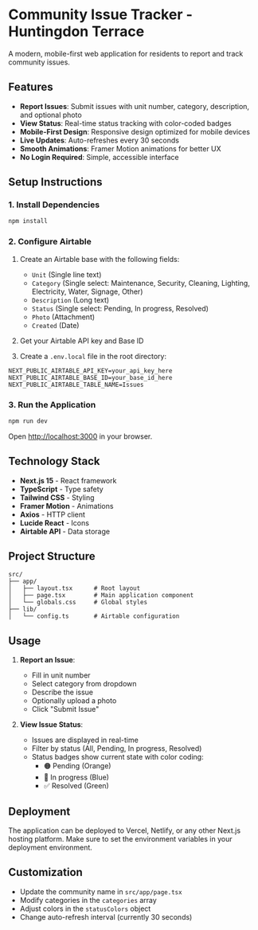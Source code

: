 # Community Issue Tracker - Huntingdon Terrace

A modern, mobile-first web application for residents to report and track community issues.

## Features

- **Report Issues**: Submit issues with unit number, category, description, and optional photo
- **View Status**: Real-time status tracking with color-coded badges
- **Mobile-First Design**: Responsive design optimized for mobile devices
- **Live Updates**: Auto-refreshes every 30 seconds
- **Smooth Animations**: Framer Motion animations for better UX
- **No Login Required**: Simple, accessible interface

## Setup Instructions

### 1. Install Dependencies

```bash
npm install
```

### 2. Configure Airtable

1. Create an Airtable base with the following fields:
   - `Unit` (Single line text)
   - `Category` (Single select: Maintenance, Security, Cleaning, Lighting, Electricity, Water, Signage, Other)
   - `Description` (Long text)
   - `Status` (Single select: Pending, In progress, Resolved)
   - `Photo` (Attachment)
   - `Created` (Date)

2. Get your Airtable API key and Base ID

3. Create a `.env.local` file in the root directory:

```env
NEXT_PUBLIC_AIRTABLE_API_KEY=your_api_key_here
NEXT_PUBLIC_AIRTABLE_BASE_ID=your_base_id_here
NEXT_PUBLIC_AIRTABLE_TABLE_NAME=Issues
```

### 3. Run the Application

```bash
npm run dev
```

Open [http://localhost:3000](http://localhost:3000) in your browser.

## Technology Stack

- **Next.js 15** - React framework
- **TypeScript** - Type safety
- **Tailwind CSS** - Styling
- **Framer Motion** - Animations
- **Axios** - HTTP client
- **Lucide React** - Icons
- **Airtable API** - Data storage

## Project Structure

```
src/
├── app/
│   ├── layout.tsx      # Root layout
│   ├── page.tsx        # Main application component
│   └── globals.css     # Global styles
├── lib/
│   └── config.ts       # Airtable configuration
```

## Usage

1. **Report an Issue**:
   - Fill in unit number
   - Select category from dropdown
   - Describe the issue
   - Optionally upload a photo
   - Click "Submit Issue"

2. **View Issue Status**:
   - Issues are displayed in real-time
   - Filter by status (All, Pending, In progress, Resolved)
   - Status badges show current state with color coding:
     - 🟠 Pending (Orange)
     - 🔵 In progress (Blue)
     - ✅ Resolved (Green)

## Deployment

The application can be deployed to Vercel, Netlify, or any other Next.js hosting platform. Make sure to set the environment variables in your deployment environment.

## Customization

- Update the community name in `src/app/page.tsx`
- Modify categories in the `categories` array
- Adjust colors in the `statusColors` object
- Change auto-refresh interval (currently 30 seconds)